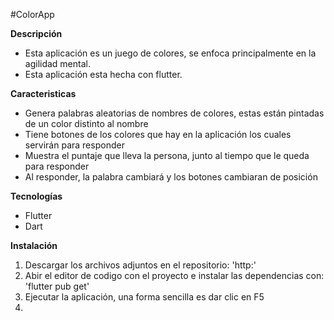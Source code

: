 #ColorApp

**Descripción**
* Esta aplicación es un juego de colores, se enfoca principalmente en la agilidad mental.
* Esta aplicación esta hecha con flutter.


**Caracteristicas**
* Genera palabras aleatorias de nombres de colores, estas están pintadas de un color distinto al nombre
* Tiene botones de los colores que hay en la aplicación los cuales servirán para responder
* Muestra el puntaje que lleva la persona, junto al tiempo que le queda para responder
* Al responder, la palabra cambiará y los botones cambiaran de posición

**Tecnologías**
* Flutter
* Dart

**Instalación**
1. Descargar los archivos adjuntos en el repositorio: 'http:'
2. Abir el editor de codigo con el proyecto e instalar las dependencias con: 'flutter pub get'
3. Ejecutar la aplicación, una forma sencilla es dar clic en F5
4. 
